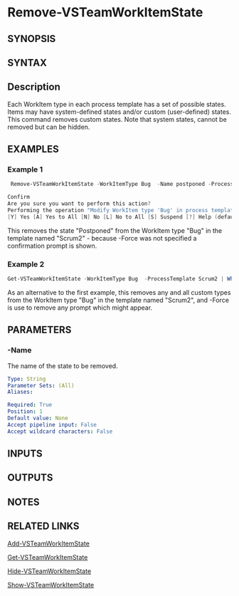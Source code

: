 <!-- #include "./common/header.md" -->

# Remove-VSTeamWorkItemState

## SYNOPSIS

<!-- #include "./synopsis/Remove-VSTeamWorkItemState.md" -->

## SYNTAX

## Description

Each WorkItem type in each process template has a set of possible states.  Items may have system-defined states and/or custom (user-defined) states. This command removes custom states. Note that system states, cannot be removed but can be hidden.

## EXAMPLES

### Example 1

```PowerShell
 Remove-VSTeamWorkItemState -WorkItemType Bug  -Name postponed -ProcessTemplate Scrum2

Confirm
Are you sure you want to perform this action?
Performing the operation "Modify WorkItem type 'Bug' in process template 'Scrum2'; delete state" on target "postponed".
[Y] Yes [A] Yes to All [N] No [L] No to All [S] Suspend [?] Help (default is "Yes"): y
```

This removes the state "Postponed" from the WorkItem type "Bug" in the template named "Scrum2" - because -Force was not specified a confirmation prompt is shown.

### Example 2

```PowerShell
Get-VSTeamWorkItemState -WorkItemType Bug  -ProcessTemplate Scrum2 | Where-Object customizationType -eq "custom" | Remove-VSTeamWorkItemState -Force

```

As an alternative to the first example, this removes any and all custom types from the WorkItem type "Bug" in the template named "Scrum2", and -Force is use to remove any prompt which might appear.

## PARAMETERS

### -Name

The name of the state to be removed.

```yaml
Type: String
Parameter Sets: (All)
Aliases:

Required: True
Position: 1
Default value: None
Accept pipeline input: False
Accept wildcard characters: False
```

<!-- #include "./params/processTemplate.md" -->

<!-- #include "./params/workItemType.md" -->

<!-- #include "./params/forcegroup.md" -->

## INPUTS

## OUTPUTS

## NOTES

## RELATED LINKS

[Add-VSTeamWorkItemState](Add-VSTeamWorkItemState.md)

[Get-VSTeamWorkItemState](Get-VSTeamWorkItemState.md)

[Hide-VSTeamWorkItemState](Hide-VSTeamWorkItemState.md)

[Show-VSTeamWorkItemState](Show-VSTeamWorkItemState.md)